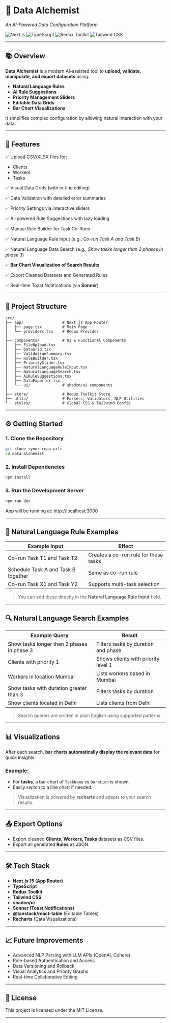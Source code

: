 
# 🚀 Data Alchemist

*An AI-Powered Data Configuration Platform*

![Next.js](https://img.shields.io/badge/Next.js-000?logo=next.js\&logoColor=white)
![TypeScript](https://img.shields.io/badge/TypeScript-3178C6?logo=typescript\&logoColor=white)
![Redux Toolkit](https://img.shields.io/badge/Redux%20Toolkit-764ABC?logo=redux\&logoColor=white)
![Tailwind CSS](https://img.shields.io/badge/Tailwind_CSS-38B2AC?logo=tailwind-css\&logoColor=white)

---

## 📚 Overview

**Data Alchemist** is a modern AI-assisted tool to **upload, validate, manipulate, and export datasets** using:

* **Natural Language Rules**
* **AI Rule Suggestions**
* **Priority Management Sliders**
* **Editable Data Grids**
* **Bar Chart Visualizations**

It simplifies complex configuration by allowing natural interaction with your data.

---

## 🚀 Features

✅ Upload CSV/XLSX files for:

* Clients
* Workers
* Tasks

✅ Visual Data Grids (with in-line editing)

✅ Data Validation with detailed error summaries

✅ Priority Settings via interactive sliders

✅ AI-powered Rule Suggestions with lazy loading

✅ Manual Rule Builder for Task Co-Runs

✅ Natural Language Rule Input (e.g., *Co-run Task A and Task B*)

✅ Natural Language Data Search (e.g., *Show tasks longer than 2 phases in phase 3*)

✅ **Bar Chart Visualization of Search Results**

✅ Export Cleaned Datasets and Generated Rules

✅ Real-time Toast Notifications (via **Sonner**)

---

## 📂 Project Structure

```text
src/
├── app/                 # Next.js App Router
│   ├── page.tsx         # Main Page
│   └── providers.tsx    # Redux Provider
│
├── components/          # UI & Functional Components
│   ├── FileUpload.tsx
│   ├── DataGrid.tsx
│   ├── ValidationSummary.tsx
│   ├── RuleBuilder.tsx
│   ├── PrioritySlider.tsx
│   ├── NaturalLanguageRuleInput.tsx
│   ├── NaturalLanguageSearch.tsx
│   ├── AIRuleSuggestions.tsx
│   ├── DataExporter.tsx
│   └── ui/              # shadcn/ui components
│
├── store/               # Redux Toolkit Store
├── utils/               # Parsers, Validators, NLP Utilities
└── styles/              # Global CSS & Tailwind Config
```

---

## ⚙️ Getting Started

### 1. Clone the Repository

```bash
git clone <your-repo-url>
cd data-alchemist
```

### 2. Install Dependencies

```bash
npm install
```

### 3. Run the Development Server

```bash
npm run dev
```

App will be running at:
[http://localhost:3000](http://localhost:3000)

---

## 💬 Natural Language Rule Examples

| Example Input                       | Effect                                |
| ----------------------------------- | ------------------------------------- |
| Co-run Task T1 and Task T2          | Creates a co-run rule for these tasks |
| Schedule Task A and Task B together | Same as co-run rule                   |
| Co-run Task X1 and Task Y2          | Supports multi-task selection         |

> You can add these directly in the **Natural Language Rule Input** field.

---

## 🔍 Natural Language Search Examples

| Example Query                              | Result                              |
| ------------------------------------------ | ----------------------------------- |
| Show tasks longer than 2 phases in phase 3 | Filters tasks by duration and phase |
| Clients with priority 1                    | Shows clients with priority level 1 |
| Workers in location Mumbai                 | Lists workers based in Mumbai       |
| Show tasks with duration greater than 3    | Filters tasks by duration           |
| Show clients located in Delhi              | Lists clients from Delhi            |

> Search queries are written in plain English using supported patterns.

---

## 📊 Visualizations

After each search, **bar charts automatically display the relevant data** for quick insights.

### Example:

* For **tasks**, a bar chart of `TaskName` vs `Duration` is shown.
* Easily switch to a line chart if needed.

> Visualization is powered by **recharts** and adapts to your search results.

---

## 📤 Export Options

* Export cleaned **Clients, Workers, Tasks** datasets as CSV files.
* Export all generated **Rules** as JSON.

---

## 🛠 Tech Stack

* **Next.js 15 (App Router)**
* **TypeScript**
* **Redux Toolkit**
* **Tailwind CSS**
* **shadcn/ui**
* **Sonner (Toast Notifications)**
* **@tanstack/react-table** (Editable Tables)
* **Recharts** (Data Visualizations)

---

## 📈 Future Improvements

* Advanced NLP Parsing with LLM APIs (OpenAI, Cohere)
* Role-based Authentication and Access
* Data Versioning and Rollback
* Visual Analytics and Priority Graphs
* Real-time Collaborative Editing

---

## 📄 License

This project is licensed under the MIT License.

---